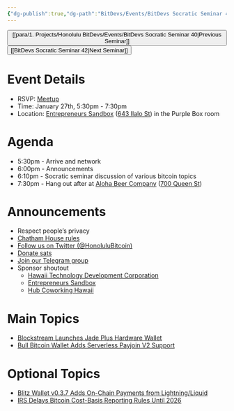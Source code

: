 ```yaml
---
{"dg-publish":true,"dg-path":"BitDevs/Events/BitDevs Socratic Seminar 41.md","permalink":"/bit-devs/events/bit-devs-socratic-seminar-41/","title":"BitDevs Socratic Seminar 41","tags":["bitdevs","bitcoin","resource","socratic-41"],"noteIcon":"3","created":"2025-01-06T19:41:23.919-10:00","updated":"2025-01-08T18:46:40.625-10:00"}
---
```




<button class="obsidian-button previous-seminar">[[para/1. Projects/Honolulu BitDevs/Events/BitDevs Socratic Seminar 40\|Previous Seminar]]</button> <button class="obsidian-button next-seminar">[[BitDevs Socratic Seminar 42\|Next Seminar]]</button>

# Event Details

- RSVP: [Meetup](https://www.meetup.com/honolulu-bitcoin/events/305472418)
- Time: January 27th, 5:30pm - 7:30pm
- Location: [Entrepreneurs Sandbox](https://sandboxhawaii.org/) ([643 Ilalo St](https://goo.gl/maps/3Zj38htV13iUn4dcA)) in the Purple Box room

# Agenda

- 5:30pm - Arrive and network  
- 6:00pm - Announcements
- 6:10pm - Socratic seminar discussion of various bitcoin topics
- 7:30pm - Hang out after at [Aloha Beer Company](https://alohabeer.com/) ([700 Queen St](https://g.co/kgs/Dw9qzS4))

# Announcements

- Respect people’s privacy
- [Chatham House rules](https://www.chathamhouse.org/about-us/chatham-house-rule)
- [Follow us on Twitter (@HonoluluBitcoin)](https://twitter.com/HonoluluBitcoin)
- [Donate sats](https://checkout.opennode.com/p/5dea6b7a-d33c-4fda-b54c-98f092814c7d)
- [Join our Telegram group](https://t.me/+Ho8M3ZAFmC5mY2Mx)
- Sponsor shoutout
	- [Hawaii Technology Development Corporation](https://www.htdc.org/about/)
	- [Entrepreneurs Sandbox](https://sandboxhawaii.org/)
	- [Hub Coworking Hawaii](https://hubcoworkinghi.com/)

# Main Topics

- [Blockstream Launches Jade Plus Hardware Wallet](https://www.nobsbitcoin.com/blockstream-launches-jade-plus-signing-device/)
- [Bull Bitcoin Wallet Adds Serverless Payjoin V2 Support](https://www.nobsbitcoin.com/bull-bitcoin-wallet-v0-4-0/)

# Optional Topics

- [Blitz Wallet v0.3.7 Adds On-Chain Payments from Lightning/Liquid](https://www.nobsbitcoin.com/blitz-wallet-v0-3-7-beta/)
- [IRS Delays Bitcoin Cost-Basis Reporting Rules Until 2026](https://www.nobsbitcoin.com/irs-delays-bitcoin-cost-basis-reporting-rules-until-2026-2/)

